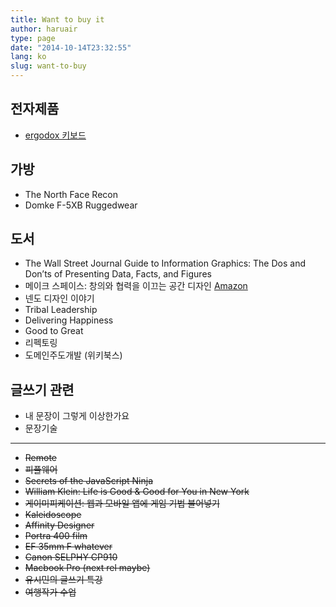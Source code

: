 ```yaml
---
title: Want to buy it
author: haruair
type: page
date: "2014-10-14T23:32:55"
lang: ko
slug: want-to-buy
---
```


## 전자제품

  * [ergodox 키보드][1]

## 가방

  * The North Face Recon
  * Domke F-5XB Ruggedwear

## 도서

  * The Wall Street Journal Guide to Information Graphics: The Dos and Don’ts of Presenting Data, Facts, and Figures
  * 메이크 스페이스: 창의와 협력을 이끄는 공간 디자인 <a href="http://www.amazon.com/Make-Space-Stage-Creative-Collaboration/dp/1118143728" title="Amazon" target="_blank">Amazon</a>
  * 넨도 디자인 이야기
  * Tribal Leadership
  * Delivering Happiness
  * Good to Great
  * 리펙토링
  * 도메인주도개발 (위키북스)

## 글쓰기 관련

  * 내 문장이 그렇게 이상한가요
  * 문장기술

* * *

  * <del datetime="2015-03-11T06:34:22+00:00">Remote</del>
  * <del datetime="2015-03-11T06:34:22+00:00">피플웨어</del>
  * <del datetime="2015-03-11T06:34:22+00:00">Secrets of the JavaScript Ninja</del>
  * <del datetime="2015-07-17T05:51:53+00:00">William Klein: Life is Good & Good for You in New York</del>
  * <del datetime="2015-03-11T06:34:22+00:00">게이미피케이션: 웹과 모바일 앱에 게임 기법 불어넣기</del>
  * <del datetime="2014-11-06T05:03:21+00:00">Kaleidoscope</del>
  * <del datetime="2015-12-12T00:00:00+00:00">Affinity Designer</del>
  * <del datetime="2015-03-11T06:34:22+00:00">Portra 400 film</del>
  * <del datetime="2014-11-24T03:55:05+00:00">EF 35mm F whatever</del>
  * <del datetime="2015-07-17T05:51:53+00:00">Canon SELPHY CP910</del>
  * <del datetime="2014-11-06T05:03:21+00:00">Macbook Pro (next rel maybe)</del>
  * <del datetime="2016-05-17T12:49:06+00:00">유시민의 글쓰기 특강</del>
  * <del datetime="2016-05-17T12:49:06+00:00">여행작가 수업</del>

 [1]: https://ergodox-ez.com